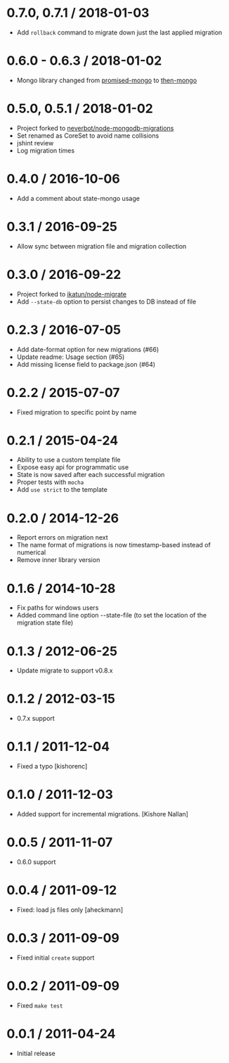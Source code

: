 0.7.0, 0.7.1 / 2018-01-03
==================

  * Add `rollback` command to migrate down just the last applied migration

0.6.0 - 0.6.3 / 2018-01-02
==================

  * Mongo library changed from [promised-mongo](https://github.com/gordonmleigh/promised-mongo) to [then-mongo](https://github.com/then/then-mongo)

0.5.0, 0.5.1 / 2018-01-02
==================

  * Project forked to [neverbot/node-mongodb-migrations](https://github.com/neverbot/node-mongodb-migrations)
  * Set renamed as CoreSet to avoid name collisions
  * jshint review
  * Log migration times

0.4.0 / 2016-10-06
==================

  * Add a comment about state-mongo usage

0.3.1 / 2016-09-25
==================

  * Allow sync between migration file and migration collection

0.3.0 / 2016-09-22
==================

  * Project forked to [ikatun/node-migrate](https://github.com/ikatun/node-migrate)
  * Add `--state-db` option to persist changes to DB instead of file

0.2.3 / 2016-07-05
==================

  * Add date-format option for new migrations (#66)
  * Update readme: Usage section (#65)
  * Add missing license field to package.json (#64)

0.2.2 / 2015-07-07
==================

  * Fixed migration to specific point by name

0.2.1 / 2015-04-24
==================

  * Ability to use a custom template file
  * Expose easy api for programmatic use
  * State is now saved after each successful migration
  * Proper tests with `mocha`
  * Add `use strict` to the template

0.2.0 / 2014-12-26
==================

  * Report errors on migration next
  * The name format of migrations is now timestamp-based instead of numerical
  * Remove inner library version

0.1.6 / 2014-10-28
==================

  * Fix paths for windows users
  * Added command line option --state-file (to set the location of the migration state file)

0.1.3 / 2012-06-25
==================

  * Update migrate to support v0.8.x

0.1.2 / 2012-03-15
==================

  * 0.7.x support

0.1.1 / 2011-12-04
==================

  * Fixed a typo [kishorenc]

0.1.0 / 2011-12-03
==================

  * Added support for incremental migrations. [Kishore Nallan]

0.0.5 / 2011-11-07
==================

  * 0.6.0 support

0.0.4 / 2011-09-12
==================

  * Fixed: load js files only [aheckmann]

0.0.3 / 2011-09-09
==================

  * Fixed initial `create` support

0.0.2 / 2011-09-09
==================

  * Fixed `make test`

0.0.1 / 2011-04-24
==================

  * Initial release

